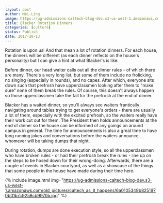 ```yaml
---
layout: post
author: Mei-Ling
image: https://ug-admissions-caltech-blog-dev.s3-us-west-1.amazonaws.com/old_pictures/caltech_as_it_happens/6a0105349b8251970b01bb09c8b493970d.jpg
title: Blacker Rotation Dinners
categories: [culture]
status: Publish
date: 2017-10-13
---
```


Rotation is upon us! And that mean a lot of rotation dinners. For each house, the dinners will be different (as each dinner reflects on the house's personality) but I can give a hint at what Blacker's is like.

Before dinner, our head waiter calls out all the dinner rules - of which there are many. There's a very long list, but some of them include no frolicking, no singing (especially in rounds), and no capes. After which, everyone sits down such that prefrosh have upperclassmen looking after them to "make sure" none of them break the rules. Of course, this doesn't always happen so those upperclassmen take the fall for the prefrosh at the end of dinner.

Blacker has a waited dinner, so you'll always see waiters frantically navigating around tables trying to get everyone's orders - there are usually a lot of them, especially with the excited prefrosh, so the waiters really have their work cut out for them. The President then holds announcements at the end of dinner so the house can be informed of any goings on around campus in general. The time for announcements is also a great time to have long running jokes and conversations before the waiters announce whomever will be taking dumps that night.

During rotation, dumps are done execution style, so all the upperclassmen who have broken rules - or had their prefrosh break the rules - line up on the steps to be hosed down for their wrong-doing. Afterwards, there are a couple of events in Blacker courtyard, as well as a showcase of the things that some people in the house have made during their time here.


{% include image.html img="https://ug-admissions-caltech-blog-dev.s3-us-west-1.amazonaws.com/old_pictures/caltech_as_it_happens/6a0105349b8251970b01b7c9259cb9970b.jpg" %}
